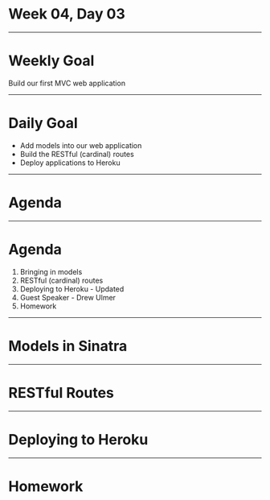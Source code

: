 # Week 04, Day 03

---

# Weekly Goal

Build our first MVC web application

---

# Daily Goal

+ Add models into our web application
+ Build the RESTful (cardinal) routes
+ Deploy applications to Heroku

---

# Agenda

---

# Agenda

1. Bringing in models
2. RESTful (cardinal) routes
3. Deploying to Heroku - Updated
4. Guest Speaker - Drew Ulmer
5. Homework

---

# Models in Sinatra

---

# RESTful Routes

---

# Deploying to Heroku

---

# Homework
